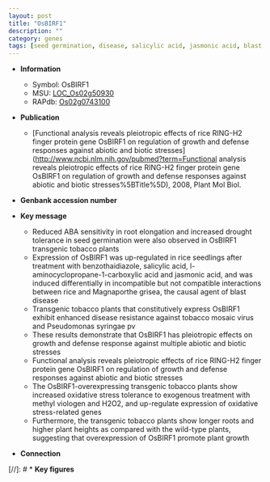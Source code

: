 ```yaml
---
layout: post
title: "OsBIRF1"
description: ""
category: genes
tags: [seed germination, disease, salicylic acid, jasmonic acid, blast disease, jasmonic, blast, disease resistance,  ABA , drought, defense response, oxidative, growth, seedling, seed, height, biotic stress, defense, drought tolerance, root]
---
```


* **Information**  
    + Symbol: OsBIRF1  
    + MSU: [LOC_Os02g50930](http://rice.uga.edu/cgi-bin/ORF_infopage.cgi?orf=LOC_Os02g50930)  
    + RAPdb: [Os02g0743100](https://rapdb.dna.affrc.go.jp/locus/?name=Os02g0743100)  

* **Publication**  
    + [Functional analysis reveals pleiotropic effects of rice RING-H2 finger protein gene OsBIRF1 on regulation of growth and defense responses against abiotic and biotic stresses](http://www.ncbi.nlm.nih.gov/pubmed?term=Functional analysis reveals pleiotropic effects of rice RING-H2 finger protein gene OsBIRF1 on regulation of growth and defense responses against abiotic and biotic stresses%5BTitle%5D), 2008, Plant Mol Biol.

* **Genbank accession number**  

* **Key message**  
    + Reduced ABA sensitivity in root elongation and increased drought tolerance in seed germination were also observed in OsBIRF1 transgenic tobacco plants
    + Expression of OsBIRF1 was up-regulated in rice seedlings after treatment with benzothaidiazole, salicylic acid, l-aminocyclopropane-1-carboxylic acid and jasmonic acid, and was induced differentially in incompatible but not compatible interactions between rice and Magnaporthe grisea, the causal agent of blast disease
    + Transgenic tobacco plants that constitutively express OsBIRF1 exhibit enhanced disease resistance against tobacco mosaic virus and Pseudomonas syringae pv
    + These results demonstrate that OsBIRF1 has pleiotropic effects on growth and defense response against multiple abiotic and biotic stresses
    + Functional analysis reveals pleiotropic effects of rice RING-H2 finger protein gene OsBIRF1 on regulation of growth and defense responses against abiotic and biotic stresses
    + The OsBIRF1-overexpressing transgenic tobacco plants show increased oxidative stress tolerance to exogenous treatment with methyl viologen and H2O2, and up-regulate expression of oxidative stress-related genes
    + Furthermore, the transgenic tobacco plants show longer roots and higher plant heights as compared with the wild-type plants, suggesting that overexpression of OsBIRF1 promote plant growth

* **Connection**  

[//]: # * **Key figures**  


